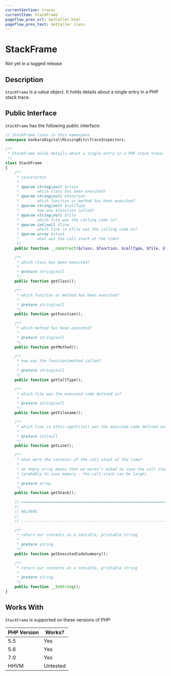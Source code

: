 ```yaml
---
currentSection: traces
currentItem: StackFrame
pageflow_prev_url: GetCaller.html
pageflow_prev_text: GetCaller class
---
```


# StackFrame

<div class="callout warning">
Not yet in a tagged release
</div>

## Description

`StackFrame` is a value object. It holds details about a single entry in a PHP stack trace.

## Public Interface

`StackFrame` has the following public interface:

```php
// StackFrame lives in this namespace
namespace GanbaroDigital\MissingBits\TraceInspectors;

/**
 * StackFrame holds details about a single entry in a PHP stack trace
 */
class StackFrame
{
    /**
     * constructor
     *
     * @param string|null $class
     *        which class has been executed?
     * @param string|null $function
     *        which function or method has been executed?
     * @param string|null $callType
     *        how was $function called?
     * @param string|null $file
     *        which file was the calling code in?
     * @param int|null $line
     *        which line in $file was the calling code on?
     * @param array $stack
     *        what was the call stack at the time?
     */
    public function __construct($class, $function, $callType, $file, $line, $stack = []);

    /**
     * which class has been executed?
     *
     * @return string|null
     */
    public function getClass();

    /**
     * which function or method has been executed?
     *
     * @return string|null
     */
    public function getFunction();

    /**
     * which method has been executed?
     *
     * @return string|null
     */
    public function getMethod();

    /**
     * how was the function|method called?
     *
     * @return string|null
     */
    public function getCallType();

    /**
     * which file was the executed code defined in?
     *
     * @return string|null
     */
    public function getFilename();

    /**
     * which line in $this->getFile() was the executed code defined on?
     *
     * @return int|null
     */
    public function getLine();

    /**
     * what were the contents of the call stack at the time?
     *
     * an empty array means that we weren't asked to save the call stack
     * (probably to save memory - the call stack can be large)
     *
     * @return array
     */
    public function getStack();

    // =========================================================================
    //
    // HELPERS
    //
    // -------------------------------------------------------------------------

    /**
     * return our contents as a sensible, printable string
     *
     * @return string
     */
    public function getExecutedCodeSummary();

    /**
     * return our contents as a sensible, printable string
     *
     * @return string
     */
    public function __toString();
}
```

## Works With

`StackFrame` is supported on these versions of PHP:

PHP Version | Works?
------------|-------
5.5 | Yes
5.6 | Yes
7.0 | Yes
HHVM | Untested
